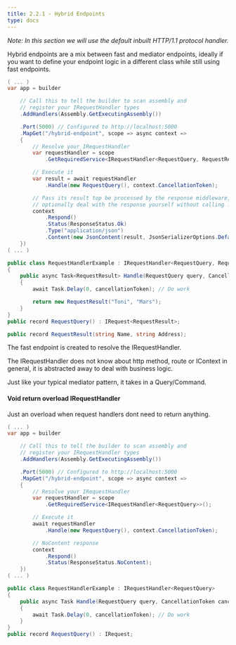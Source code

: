 ```yaml
---
title: 2.2.1 - Hybrid Endpoints
type: docs
---
```


*Note: In this section we will use the default inbuilt HTTP/1.1 protocol handler.*

Hybrid endpoints are a mix between fast and mediator endpoints, ideally if you want to define your endpoint logic in a different class while still using fast endpoints.

```csharp
( ... )
var app = builder

    // Call this to tell the builder to scan assembly and 
    // register your IRequestHandler types
    .AddHandlers(Assembly.GetExecutingAssembly()) 

    .Port(5000) // Configured to http://localhost:5000
    .MapGet("/hybrid-endpoint", scope => async context =>
    {
        // Resolve your IRequestHandler
        var requestHandler = scope
            .GetRequiredService<IRequestHandler<RequestQuery, RequestResult>>();

        // Execute it
        var result = await requestHandler
            .Handle(new RequestQuery(), context.CancellationToken);

        // Pass its result top be processed by the response middleware,
        // optionally deal with the response yourself without calling .Respond()
        context
            .Respond()
            .Status(ResponseStatus.Ok)
            .Type("application/json")
            .Content(new JsonContent(result, JsonSerializerOptions.Default));
    })
( ... )

public class RequestHandlerExample : IRequestHandler<RequestQuery, RequestResult>
{
    public async Task<RequestResult> Handle(RequestQuery query, CancellationToken cancellationToken)
    {
        await Task.Delay(0, cancellationToken); // Do work

        return new RequestResult("Toni", "Mars");
    }
}
public record RequestQuery() : IRequest<RequestResult>;

public record RequestResult(string Name, string Address);
```

The fast endpoint is created to resolve the IRequestHandler.

The IRequestHandler does not know about http method, route or IContext in general, it is abstracted away to deal with business logic.

Just like your typical mediator pattern, it takes in a Query/Command.


#### Void return overload IRequestHandler<TRequest>

Just an overload when request handlers dont need to return anything.

```csharp
( ... )
var app = builder

    // Call this to tell the builder to scan assembly and 
    // register your IRequestHandler types
    .AddHandlers(Assembly.GetExecutingAssembly()) 

    .Port(5000) // Configured to http://localhost:5000
    .MapGet("/hybrid-endpoint", scope => async context =>
    {
        // Resolve your IRequestHandler
        var requestHandler = scope
            .GetRequiredService<IRequestHandler<RequestQuery>>();

        // Execute it
        await requestHandler
            .Handle(new RequestQuery(), context.CancellationToken);

        // NoContent response
        context
            .Respond()
            .Status(ResponseStatus.NoContent);
    })
( ... )

public class RequestHandlerExample : IRequestHandler<RequestQuery>
{
    public async Task Handle(RequestQuery query, CancellationToken cancellationToken)
    {
        await Task.Delay(0, cancellationToken); // Do work
    }
}
public record RequestQuery() : IRequest;
```